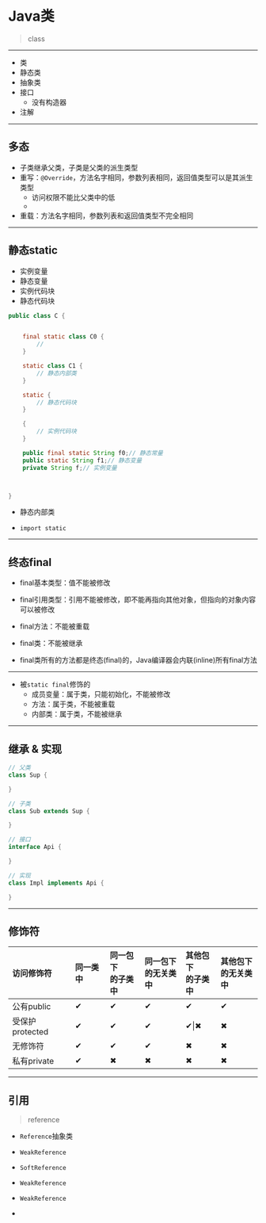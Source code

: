 # Java类
> class

---
- 类
- 静态类
- 抽象类
- 接口
    - 没有构造器
- 注解


---


## 多态

- 子类继承父类，子类是父类的派生类型
- 重写：`@Override`，方法名字相同，参数列表相同，返回值类型可以是其派生类型
    - 访问权限不能比父类中的低
    -
- 重载：方法名字相同，参数列表和返回值类型不完全相同

---
## 静态static

- 实例变量
- 静态变量
- 实例代码块
- 静态代码块

```java
public class C {


    final static class C0 {
        //
    }

    static class C1 {
        // 静态内部类
    }

    static {
        // 静态代码块
    }

    {
        // 实例代码块
    }

    public final static String f0;// 静态常量
    public static String f1;// 静态变量
    private String f;// 实例变量



}

```


- 静态内部类

- `import static`


---
## 终态final

- final基本类型：值不能被修改
- final引用类型：引用不能被修改，即不能再指向其他对象，但指向的对象内容可以被修改
- final方法：不能被重载
- final类：不能被继承

- final类所有的方法都是终态(final)的，Java编译器会内联(inline)所有final方法

---

- 被`static final`修饰的
    - 成员变量：属于类，只能初始化，不能被修改
    - 方法：属于类，不能被重载
    - 内部类：属于类，不能被继承

---
## 继承 & 实现

```java
// 父类
class Sup {

}

// 子类
class Sub extends Sup {

}

// 接口
interface Api {

}

// 实现
class Impl implements Api {

}
```

---

## 修饰符

| 访问修饰符 | 同一类中 | 同一包下<br>的子类中 | 同一包下<br>的无关类中 | 其他包下<br>的子类中 | 其他包下<br>的无关类中 |
| :- | :- | :- | :- | :- | :- |
| 公有public | &#10004; | &#10004; | &#10004; | &#10004; | &#10004; |
| 受保护protected | &#10004; | &#10004; | &#10004; | &#10004;&#124;&#10006; | &#10006; |
| 无修饰符 | &#10004; | &#10004; | &#10004; | &#10006; | &#10006; |
| 私有private | &#10004; | &#10006; | &#10006; | &#10006; | &#10006; |


---

## 引用
> reference

- `Reference`抽象类

- `WeakReference`
- `SoftReference`
- `WeakReference`
- `WeakReference`
-